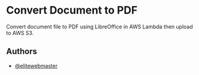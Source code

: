 
# Convert Document to PDF

Convert document file to PDF using LibreOffice in AWS Lambda then upload to AWS S3.


## Authors

- [@elitewebmaster](https://elitewebmaster.com)
